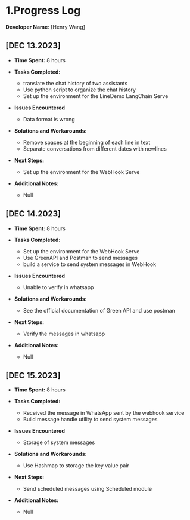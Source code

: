# 1.Progress Log
__Developer Name__: [Henry Wang]
## [DEC 13.2023]
- __Time Spent:__ 8 hours

- __Tasks Completed:__ 
  - translate the chat history of two assistants
  - Use python script to organize the chat history
  - Set up the environment for the LineDemo LangChain Serve
  
- __Issues Encountered__ 
  - Data format is wrong
  
- __Solutions and Workarounds:__
  - Remove spaces at the beginning of each line in text
  - Separate conversations from different dates with newlines
​
- __Next Steps:__
   - Set up the environment for the WebHook Serve
  
- __Additional Notes:__
   - Null


## [DEC 14.2023]
- __Time Spent:__ 8 hours

- __Tasks Completed:__ 
  - Set up the environment for the WebHook Serve
  - Use GreenAPI and Postman to send messages
  - build a service to send system messages in WebHook
- __Issues Encountered__ 
  - Unable to verify in whatsapp
- __Solutions and Workarounds:__
  - See the official documentation of Green API and use postman
- __Next Steps:__
  - Verify the messages in whatsapp
- __Additional Notes:__
  - Null

## [DEC 15.2023]
- __Time Spent:__ 8 hours

- __Tasks Completed:__ 
  - Received the message in WhatsApp sent by the webhook service 
  - Build message handle utility to send system messages
- __Issues Encountered__ 
  - Storage of system messages
- __Solutions and Workarounds:__
  - Use Hashmap to storage the key value pair
- __Next Steps:__
   - Send scheduled messages using Scheduled module
- __Additional Notes:__
   - Null